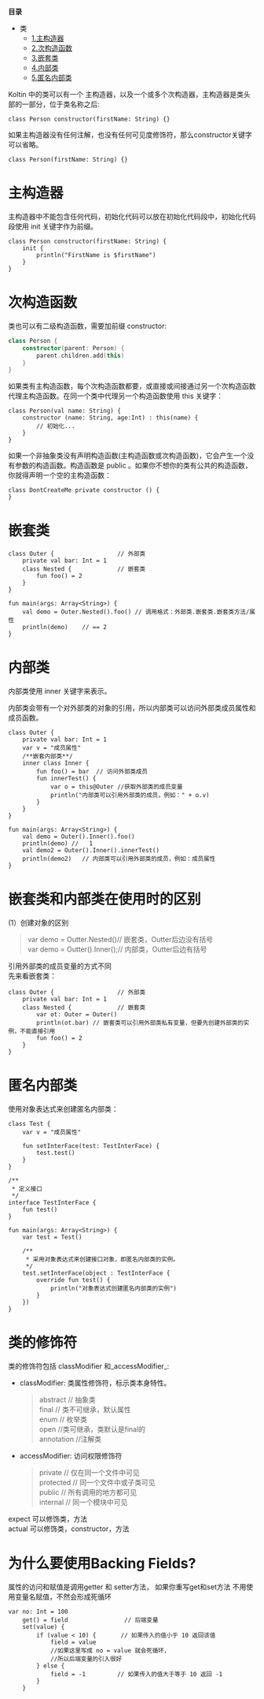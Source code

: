 
**目录**

<!--- TOC -->

* 类
    * [1.主构造器](#主构造器)
    * [2.次构造函数](#次构造函数)
    * [3.嵌套类](#嵌套类)
    * [4.内部类](#内部类)
    * [5.匿名内部类](#匿名内部类)


Koltin 中的类可以有一个 主构造器，以及一个或多个次构造器，主构造器是类头部的一部分，位于类名称之后:

```
class Person constructor(firstName: String) {}
```
如果主构造器没有任何注解，也没有任何可见度修饰符，那么constructor关键字可以省略。
```
class Person(firstName: String) {}
```


# 主构造器

主构造器中不能包含任何代码，初始化代码可以放在初始化代码段中，初始化代码段使用 init
关键字作为前缀。
``` 
class Person constructor(firstName: String) {
    init {
        println("FirstName is $firstName")
    }
}
```

# 次构造函数
类也可以有二级构造函数，需要加前缀 constructor: 
```kotlin
class Person { 
    constructor(parent: Person) {
        parent.children.add(this) 
    }
}
```
如果类有主构造函数，每个次构造函数都要，或直接或间接通过另一个次构造函数代理主构造函数。在同一个类中代理另一个构造函数使用
this 关键字： 
```
class Person(val name: String) {
    constructor (name: String, age:Int) : this(name) {
        // 初始化...
    }
}
```
如果一个非抽象类没有声明构造函数(主构造函数或次构造函数)，它会产生一个没有参数的构造函数。构造函数是
public 。如果你不想你的类有公共的构造函数，你就得声明一个空的主构造函数： 
```
class DontCreateMe private constructor () {
}
```


# 嵌套类
```
class Outer {                  // 外部类
    private val bar: Int = 1
    class Nested {             // 嵌套类
        fun foo() = 2
    }
}

fun main(args: Array<String>) {
    val demo = Outer.Nested().foo() // 调用格式：外部类.嵌套类.嵌套类方法/属性
    println(demo)    // == 2
}
```

# 内部类
内部类使用 inner 关键字来表示。

内部类会带有一个对外部类的对象的引用，所以内部类可以访问外部类成员属性和成员函数。
```
class Outer {
    private val bar: Int = 1
    var v = "成员属性"
    /**嵌套内部类**/
    inner class Inner {
        fun foo() = bar  // 访问外部类成员
        fun innerTest() {
            var o = this@Outer //获取外部类的成员变量
            println("内部类可以引用外部类的成员，例如：" + o.v)
        }
    }
}

fun main(args: Array<String>) {
    val demo = Outer().Inner().foo()
    println(demo) //   1
    val demo2 = Outer().Inner().innerTest()   
    println(demo2)   // 内部类可以引用外部类的成员，例如：成员属性
}
```

# 嵌套类和内部类在使用时的区别

(1）创建对象的区别     

>var demo = Outter.Nested()// 嵌套类，Outter后边没有括号    
>var demo = Outter().Inner();// 内部类，Outter后边有括号

引用外部类的成员变量的方式不同   
先来看嵌套类： 
```
class Outer {                  // 外部类
    private val bar: Int = 1
    class Nested {             // 嵌套类
        var ot: Outer = Outer()
        println(ot.bar) // 嵌套类可以引用外部类私有变量，但要先创建外部类的实例，不能直接引用
        fun foo() = 2
    }
}
```


# 匿名内部类
使用对象表达式来创建匿名内部类：
```
class Test {
    var v = "成员属性"

    fun setInterFace(test: TestInterFace) {
        test.test()
    }
}

/**
 * 定义接口
 */
interface TestInterFace {
    fun test()
}

fun main(args: Array<String>) {
    var test = Test()

    /**
     * 采用对象表达式来创建接口对象，即匿名内部类的实例。
     */
    test.setInterFace(object : TestInterFace {
        override fun test() {
            println("对象表达式创建匿名内部类的实例")
        }
    })
}
```

# 类的修饰符

类的修饰符包括 classModifier 和_accessModifier_:
* classModifier: 类属性修饰符，标示类本身特性。 
          
  > abstract // 抽象类  
  > final // 类不可继承，默认属性  
  > enum // 枚举类   
  > open //类可继承，类默认是final的  
  > annotation //注解类

* accessModifier: 访问权限修饰符
    
  > private // 仅在同一个文件中可见  
  > protected // 同一个文件中或子类可见  
  > public // 所有调用的地方都可见  
  > internal // 同一个模块中可见
   
expect 可以修饰类，方法  
actual 可以修饰类，constructor，方法

# 为什么要使用Backing Fields?
属性的访问和赋值是调用getter 和 setter方法， 如果你重写get和set方法
不用使用变量名赋值，不然会形成死循环 
```
var no: Int = 100
    get() = field                // 后端变量
    set(value) {
        if (value < 10) {       // 如果传入的值小于 10 返回该值
            field = value
            //如果这里写成 no = value 就会死循环，
            //所以后端变量的引入很好
        } else {
            field = -1         // 如果传入的值大于等于 10 返回 -1
        }
    }
```

